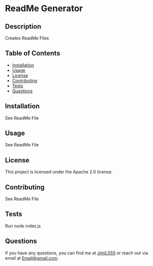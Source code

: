 # ReadMe Generator

## Description
Creates ReadMe Files

## Table of Contents
- [Installation](#installation)
- [Usage](#usage)
- [License](#license)
- [Contributing](#contributing)
- [Tests](#tests)
- [Questions](#questions)

## Installation
See ReadMe File

## Usage
See ReadMe File

## License
This project is licensed under the Apache 2.0 license.

## Contributing
See ReadMe File

## Tests
Run node index.js

## Questions
If you have any questions, you can find me at [JimiL555](https://github.com/JimiL555) or reach out via email at Email@gmail.com.
